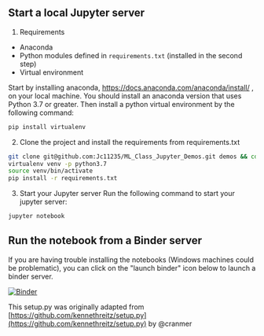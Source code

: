 ## Start a local Jupyter server

1. Requirements

* Anaconda
* Python modules defined in `requirements.txt` (installed in the second step)
* Virtual environment

Start by installing anaconda, https://docs.anaconda.com/anaconda/install/ , on your local machine. You should install an anaconda version that uses Python 3.7 or greater. Then install a python virtual environment by the following command:

```bash 
pip install virtualenv
```

2. Clone the project and install the requirements from requirements.txt

```bash
git clone git@github.com:Jc11235/ML_Class_Jupyter_Demos.git demos && cd demos
virtualenv venv -p python3.7
source venv/bin/activate
pip install -r requirements.txt
```

3. Start your Jupyter server
Run the following command to start your jupyter server:

```bash
jupyter notebook
```

## Run the notebook from a Binder server

If you are having trouble installing the notebooks (Windows machines could be problematic), you can click on the "launch binder" icon below to launch a binder server.

[![Binder](https://mybinder.org/badge.svg)](https://mybinder.org/v2/gh/Jc11235/ML_Class_Jupyter_Demos/master)

This setup.py was originally adapted from [https://github.com/kennethreitz/setup.py](https://github.com/kennethreitz/setup.py) by @cranmer

